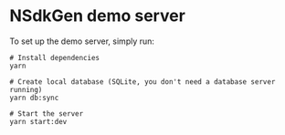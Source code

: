 # NSdkGen demo server

To set up the demo server, simply run:

```shell
# Install dependencies
yarn

# Create local database (SQLite, you don't need a database server running)
yarn db:sync

# Start the server
yarn start:dev
```
